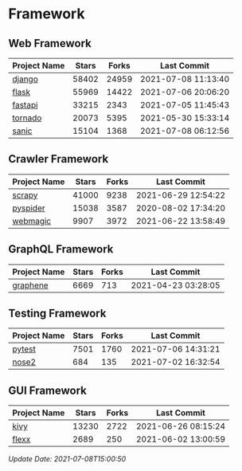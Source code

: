 # Framework

## Web Framework
| Project Name | Stars | Forks | Last Commit |
| ------------ | ----- | ----- | ----------- |
| [django](https://github.com/django/django) | 58402 | 24959 | 2021-07-08 11:13:40 |
| [flask](https://github.com/pallets/flask) | 55969 | 14422 | 2021-07-06 20:06:20 |
| [fastapi](https://github.com/tiangolo/fastapi) | 33215 | 2343 | 2021-07-05 11:45:43 |
| [tornado](https://github.com/tornadoweb/tornado) | 20073 | 5395 | 2021-05-30 15:33:14 |
| [sanic](https://github.com/sanic-org/sanic) | 15104 | 1368 | 2021-07-08 06:12:56 |

## Crawler Framework
| Project Name | Stars | Forks | Last Commit |
| ------------ | ----- | ----- | ----------- |
| [scrapy](https://github.com/scrapy/scrapy) | 41000 | 9238 | 2021-06-29 12:54:22 |
| [pyspider](https://github.com/binux/pyspider) | 15038 | 3587 | 2020-08-02 17:34:20 |
| [webmagic](https://github.com/code4craft/webmagic) | 9907 | 3972 | 2021-06-22 13:58:49 |

## GraphQL Framework
| Project Name | Stars | Forks | Last Commit |
| ------------ | ----- | ----- | ----------- |
| [graphene](https://github.com/graphql-python/graphene) | 6669 | 713 | 2021-04-23 03:28:05 |

## Testing Framework
| Project Name | Stars | Forks | Last Commit |
| ------------ | ----- | ----- | ----------- |
| [pytest](https://github.com/pytest-dev/pytest) | 7501 | 1760 | 2021-07-06 14:31:21 |
| [nose2](https://github.com/nose-devs/nose2) | 684 | 135 | 2021-07-02 16:32:54 |

## GUI Framework
| Project Name | Stars | Forks | Last Commit |
| ------------ | ----- | ----- | ----------- |
| [kivy](https://github.com/kivy/kivy) | 13230 | 2722 | 2021-06-26 08:15:24 |
| [flexx](https://github.com/flexxui/flexx) | 2689 | 250 | 2021-06-02 13:00:59 |

*Update Date: 2021-07-08T15:00:50*